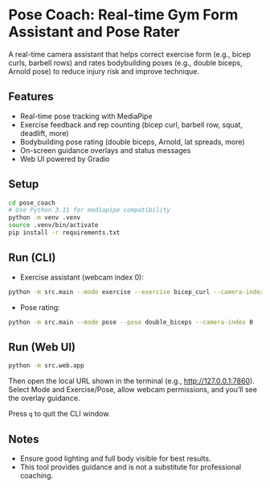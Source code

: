 # Pose Coach: Real-time Gym Form Assistant and Pose Rater

A real-time camera assistant that helps correct exercise form (e.g., bicep curls, barbell rows) and rates bodybuilding poses (e.g., double biceps, Arnold pose) to reduce injury risk and improve technique.

## Features
- Real-time pose tracking with MediaPipe
- Exercise feedback and rep counting (bicep curl, barbell row, squat, deadlift, more)
- Bodybuilding pose rating (double biceps, Arnold, lat spreads, more)
- On-screen guidance overlays and status messages
- Web UI powered by Gradio

## Setup
```bash
cd pose_coach
# Use Python 3.11 for mediapipe compatibility
python -m venv .venv
source .venv/bin/activate
pip install -r requirements.txt
```

## Run (CLI)
- Exercise assistant (webcam index 0):
```bash
python -m src.main --mode exercise --exercise bicep_curl --camera-index 0
```
- Pose rating:
```bash
python -m src.main --mode pose --pose double_biceps --camera-index 0
```

## Run (Web UI)
```bash
python -m src.web.app
```
Then open the local URL shown in the terminal (e.g., http://127.0.0.1:7860). Select Mode and Exercise/Pose, allow webcam permissions, and you’ll see the overlay guidance.

Press `q` to quit the CLI window.

## Notes
- Ensure good lighting and full body visible for best results.
- This tool provides guidance and is not a substitute for professional coaching.